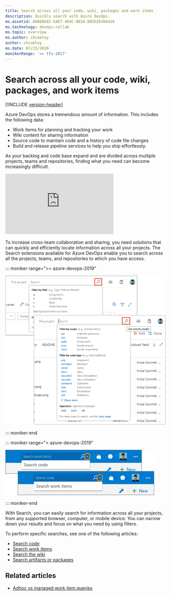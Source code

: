 ```yaml
---
title: Search across all your code, wiki, packages and work items
description: Quickly search with Azure DevOps.
ms.assetid: A0889E82-EAE7-464C-B82A-B05D2E404426
ms.technology: devops-collab
ms.topic: overview
ms.author: chcomley
author: chcomley
ms.date: 07/23/2020
monikerRange: '>= tfs-2017'
---
```


# Search across all your code, wiki, packages, and work items

[!INCLUDE [version-header](../../includes/version-tfs-2017-through-vsts.md)]

Azure DevOps stores a tremendous amount of information. This includes the following data:  
- Work items for planning and tracking your work  
- Wiki content for sharing information  
- Source code to maintain code and a history of code file changes  
- Build and release pipeline services to help you ship effortlessly. 

As your backlog and code base expand and are divided across multiple projects, teams and repositories, finding what you need can become increasingly difficult. 
<br/> 

<iframe src="https://channel9.msdn.com/Events/Visual-Studio/Connect-event-2015/500/player" width="340" height="190" allowFullScreen="true" frameBorder="0"></iframe>
<br/> 

To increase cross-team 
collaboration and sharing, you need solutions that can quickly and 
efficiently locate information across all your projects. The Search 
extensions available for Azure DevOps 
enable you to search across all the projects, teams, and repositories to which you have access. 



::: moniker range=">= azure-devops-2019"  

![Search boxes in Azure DevOps](media/shared/title-bar-search-box-select-type-tfs.png)

::: moniker-end

::: moniker range="< azure-devops-2019"  

![Search boxes in TFS 2018 and earlier](media/shared/title-bar-search-box-select-type.png)

::: moniker-end

With Search, you can easily search for information across all 
your projects, from any supported browser, computer, or mobile device. 
You can narrow down your results and focus on what you need by using filters. 

To perform specific searches, see one of the following articles: 

- [Search code](code-search.md)  
- [Search work items](work-item-search.md)  
- [Search the wiki](../wiki/search-wiki.md)  
- [Search artifacts or packages](package-search.md)

## Related articles

- [Adhoc vs managed work item queries](../../boards/queries/adhoc-vs-managed-queries.md?toc=/azure/devops/project/search/toc.json&bc=/azure/devops/project/search/breadcrumb/toc.json)
 